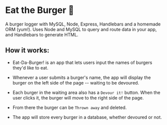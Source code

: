 # Eat the Burger :hamburger:

A burger logger with MySQL, Node, Express, Handlebars and a homemade ORM (yum!). Uses Node and MySQL to query and route data in your app, and Handlebars to generate HTML.

## How it works:

* Eat-Da-Burger! is an app that lets users input the names of burgers they'd like to eat.

* Whenever a user submits a burger's name, the app will display the burger on the left side of the page -- waiting to be devoured.

* Each burger in the waiting area also has a `Devour it!` button. When the user clicks it, the burger will move to the right side of the page.

* From there the burger can be `Thrown away` and deleted.

* The app will store every burger in a database, whether devoured or not.
